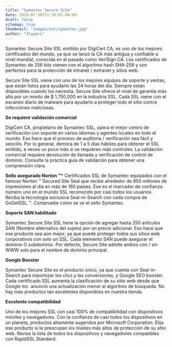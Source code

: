 ```yaml
---
title: "Symantec Secure Site"
date: 2019-07-30T21:38:01-04:00
draft: false
sitemap: true
thumbnail: "images/ext/symantec.jpg"
author: "3layers"
---
```


Symantec Secure Site SSL emitido por DigiCert CA, es uno de los mejores certificados del mundo, ya que se lanzó la CA más antigua y confiable a nivel mundial, conocida en el pasado como VeriSign CA. Los certificados de Symantec de 256 bits vienen con el algoritmo hash SHA-256 y son perfectos para la protección de intranet / extranet y sitios web.

Secure Site SSL viene con uno de los mejores equipos de soporte y ventas, que están listos para ayudarlo las 24 horas del día. Siempre están disponibles cuando los necesita. Secure Site ofrece el nivel de garantía más alto por un monto de $ 1,750,000 en la industria SSL. Cada SSL viene con el escaneo diario de malware para ayudarlo a proteger todo el sitio contra infecciones maliciosas.

**Se requiere validación comercial**

DigiCert CA, propietario de Symantec SSL, opera el mejor centro de verificación con soporte en varios idiomas y agentes locales en todo el mundo. Eso hace que el proceso de auditoría / verificación sea fácil y sencillo. Por lo general, demora de 1 a 5 días hábiles para obtener el SSL emitido, a veces un poco más si se requieren más controles. La validación comercial requiere devolución de llamada y verificación de control de dominio. Consulte la práctica guía de validación para obtener una comprensión clara.

**Sello asegurado Norton ™***
Certificados SSL de Symantec equipados con el famoso Norton ™ Secured Site Seal que recibe alrededor de 850 millones de impresiones al día en más de 160 países. Ese es el marcador de confianza número uno en el mundo SSL reconocido por casi todos los usuarios. Reciba la tecnología exclusiva Seal-in-Search con cada compra de GoGetSSL ™. Compruebe cómo se ve el sello Symantec.

**Soporte SAN habilitado**

Symantec Secure Site SSL tiene la opción de agregar hasta 250 artículos SAN (Nombre alternativo del sujeto) por un precio adicional. Eso hace que ese producto sea aún mejor, ya que puede proteger todos sus sitios web corporativos con solo un SSL. Cada elemento SAN puede asegurar el dominio O subdominio. Por defecto, Secure Site admite ambos con / sin WWW solo para el nombre de dominio principal.

**Google Booster**

Symantec Secure Site es el producto único, ya que cuenta con Seal-in-Search para maximizar los clics y las conversiones, y Google SEO booster. Cada certificado SSL aumenta la clasificación de su sitio web desde que Google Inc. anunció una actualización menor al algoritmo de búsqueda. No hay más productos tan excelentes disponibles en nuestra tienda.

**Excelente compatibilidad**

Uno de los mejores SSL con casi 100% de compatibilidad con dispositivos móviles y navegadores. Con la confianza de casi todos los dispositivos en un planeta, productos altamente sugeridos por Microsoft Corporation. Elija ese producto si le preocupan los niveles más altos de protección de su sitio web. Revise la lista de todos los dispositivos y navegadores compatibles con RapidSSL Standard.